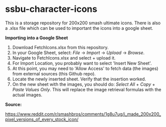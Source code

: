 # ssbu-character-icons
This is a storage repository for 200x200 smash ultimate icons.
There is also a .xlsx file which can be used to important the icons into a google sheet.

**Importing into a Google Sheet**
1. Download FetchIcons.xlsx from this repository.
2. In your Google Sheet, select: _File_ -> _Import_ -> _Upload_ -> _Browse_.
3. Navigate to FetchIcons.xlsx and select + upload it.
4. For Import Location, you probably want to select 'Insert New Sheet'.
5. At this point, you may need to 'Allow Access' to fetch data (the images) from external sources (this Github repo).
6. Locate the newly inserted sheet. Verify that the insertion worked.
7. On the new sheet with the images, you should do: _Select All_ + _Copy_ + _Paste Values Only_. This will replace the image retrieval formulas with the actual images.

**Source:**

https://www.reddit.com/r/smashbros/comments/1g8u7ug/i_made_200x200_pixel_versions_of_every_stock_icon/
